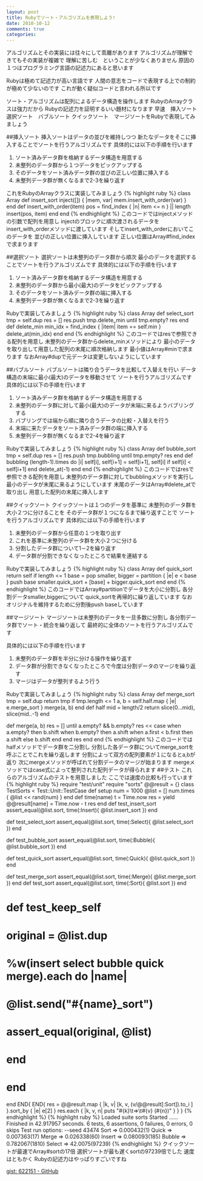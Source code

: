 ```yaml
---
layout: post
title: Rubyでソート・アルゴリズムを表現しよう!
date: 2010-10-12
comments: true
categories:
---
```



アルゴリズムとその実装には往々にして乖離があります
アルゴリズムが理解できてもその実装が複雑で
理解に苦しむ　ということが少なくありません
原因の１つはプログラミング言語の記述力にあると思います

Rubyは極めて記述力が高い言語です
人間の意志をコードで表現する上での制約が極めて少ないのです
これが動く疑似コードと言われる所以です

ソート・アルゴリズムは配列によるデータ構造を操作します
RubyのArrayクラスは強力だから
Rubyの記述力を証明するいい題材になります
早速　挿入ソート　選択ソート　バブルソート
クイックソート　マージソートをRubyで表現してみましょう

##挿入ソート
挿入ソートはデータの並びを維持しつつ
新たなデータをそこに挿入することでソートを行うアルゴリズムです
具体的には以下の手順を行います
1. ソート済みデータ群を格納するデータ構造を用意する
1. 未整列のデータ群から１つデータをピックアップする
1. そのデータをソート済みデータ群の並びの正しい位置に挿入する
1. 未整列データ群が無くなるまで2-3を繰り返す

これをRubyのArrayクラスに実装してみましょう
{% highlight ruby %}
class Array
  def insert_sort
    inject([]) { |mem, var| mem.insert_with_order(var) }
  end
  def insert_with_order(item)
    pos = find_index { |n| item <= n } || length
    insert(pos, item)
  end
end
{% endhighlight %}
このコードではinjectメソッドの引数で配列を用意し
injectのブロックに順次渡されるデータを
insert_with_orderメソッドに渡しています
そしてinsert_with_orderにおいてこのデータを
並びの正しい位置に挿入しています
正しい位置はArray#find_indexで求まります

##選択ソート
選択ソートは未整列のデータ群から順次
最小のデータを選択することでソートを行うアルゴリズムです
具体的には以下の手順を行います
1. ソート済みデータ群を格納するデータ構造を用意する
1. 未整列のデータ群から最小(最大)のデータをピックアップする
1. そのデータをソート済みデータ群の端に挿入する
1. 未整列データ群が無くなるまで2-3を繰り返す

Rubyで実装してみましょう
{% highlight ruby %}
class Array
  def select_sort
    tmp = self.dup
    res = []
    res.push tmp.delete_min until tmp.empty?
    res
  end
  def delete_min
    min_idx = find_index { |item| item == self.min }
    delete_at(min_idx)
  end
end
{% endhighlight %}
このコードではresで参照できる配列を用意し
未整列のデータ群からdelete_minメソッドにより
最小のデータを取り出して用意した配列の末尾に順次格納します
最小値はArray#minで求まります
なおArray#dupで元データは変更しないようにしています

##バブルソート
バブルソートは隣り合うデータを比較して入替えを行い
データ構造の末端に最小(最大)のデータを移動させて
ソートを行うアルゴリズムです
具体的には以下の手順を行います
1. ソート済みデータ群を格納するデータ構造を用意する
1. 未整列のデータ群に対して最小(最大)のデータが末端に来るようバブリングする
1. バブリングでは端から順に隣り合うデータの比較・入替えを行う
1. 末端に来たデータをソート済みデータ群の端に挿入する
1. 未整列データ群が無くなるまで2-4を繰り返す

Rubyで実装してみましょう
{% highlight ruby %}
class Array
  def bubble_sort
    tmp = self.dup
    res = []
    res.push tmp.bubbling until tmp.empty?
    res
  end
  def bubbling
    (length-1).times do |i|
      self[i], self[i+1] = self[i+1], self[i] if self[i] < self[i+1]
    end
    delete_at(-1)
  end
end
{% endhighlight %}
このコードではresで参照できる配列を用意し
未整列のデータ群に対してbubblingメソッドを実行し
最小のデータが末尾に来るようにしています
末尾のデータはArray#delete_atで取り出し
用意した配列の末尾に挿入します

##クイックソート
クイックソートは１つのデータを基準に
未整列のデータ群を大小２つに分けることを
そのデータ群が１つになるまで繰り返すことで
ソートを行うアルゴリズムです
具体的には以下の手順を行います
1. 未整列のデータ群から任意の１つを取り出す
1. これを基準に未整列のデータ群を大小２つに分ける
1. 分割したデータ群について1－2を繰り返す
1. データ群が分割できなくなったところで結果を連結する

Rubyで実装してみましょう
{% highlight ruby %}
class Array
  def quick_sort
    return self if length <= 1
    base = pop
    smaller, bigger = partition { |e| e < base }
    push base
    smaller.quick_sort + [base] + bigger.quick_sort
  end
end
{% endhighlight %}
このコードではArray#partitionでデータを大小に分割し
各分割データsmaller,biggerについて
quick_sortを再帰的に繰り返しています
なおオリジナルを維持するために分割後push baseしています

##マージソート
マージソートは未整列のデータを一旦多数に分割し
各分割データ群でソート・統合を繰り返して
最終的に全体のソートを行うアルゴリズムです

具体的には以下の手順を行います
1. 未整列のデータ群を半分に分ける操作を繰り返す
1. データ群が分割できなくなったところで今度は分割データのマージを繰り返す
1. マージはデータが整列するよう行う

Rubyで実装してみましょう
{% highlight ruby %}
class Array
  def merge_sort
    tmp = self.dup
    return tmp if tmp.length <= 1
    a, b = self.half.map { |e| e.merge_sort }
    merge(a, b)
  end
  def half
    mid = length/2
    return slice(0...mid), slice(mid..-1)
  end
  
  def merge(a, b)
    res = []
    until a.empty? && b.empty?
      res <<
        case
        when a.empty? then b.shift
        when b.empty? then a.shift
        when a.first < b.first then a.shift
        else b.shift
        end
    end
    res
  end
end
{% endhighlight %}
このコードではhalfメソッドでデータ群を二分割し
分割した各データ群についてmerge_sortを呼ぶことでこれを繰り返します
分割によって双方の配列要素が１になるとa,bが返り
次にmergeメソッドが呼ばれて分割データのマージが始まります
mergeメソッドではcase式によって整列された配列データが得られます
##テスト
これらのアルゴリズムのテストを用意しました
ここでは速度の比較も行っています
{% highlight ruby %}
require "test/unit"
require "sorts"
@@result = {}
class TestSorts < Test::Unit::TestCase
  def setup
    num = 1000
    @list = []
    num.times { @list << rand(num)  }
  end
  def time(name)
    t = Time.now
    res = yield
    @@result[name] = Time.now - t
    res
  end
  def test_insert_sort
    assert_equal(@list.sort, time(:Insert){ @list.insert_sort })
  end
  
  def test_select_sort
    assert_equal(@list.sort, time(:Select){ @list.select_sort })
  end
  
  def test_bubble_sort
    assert_equal(@list.sort, time(:Bubble){ @list.bubble_sort })
  end
  
  def test_quick_sort
    assert_equal(@list.sort, time(:Quick){ @list.quick_sort })
  end
  
  def test_merge_sort
    assert_equal(@list.sort, time(:Merge){ @list.merge_sort })
  end
  def test_sort
    assert_equal(@list.sort, time(:Sort){ @list.sort })
  end
  # def test_keep_self
  #   original = @list.dup
  #   %w(insert select bubble quick merge).each do |name|
  #     @list.send("#{name}_sort")
  #     assert_equal(original, @list)
  #   end
  # end
end
END{
  END{
    res = @@result.map { |k, v| [k, v, (v/@@result[:Sort]).to_i ] }.sort_by { |e| e[2] }
    res.each { |k, v, n| puts "#{k}\t=>\t#{v} (#{n})" }
  }
}
{% endhighlight %}
{% highlight ruby %}
Loaded suite sorts
Started
......
Finished in 42.917957 seconds.
6 tests, 6 assertions, 0 failures, 0 errors, 0 skips
Test run options: --seed 43474
Sort    =>      0.000432(1)
Quick   =>      0.007363(17)
Merge   =>      0.026338(60)
Insert  =>      0.080093(185)
Bubble  =>      0.782067(1810)
Select  =>      42.0075(97239)
{% endhighlight %}
クイックソートが最速でArray#sortの17倍
選択ソートが最も遅くsortの97239倍でした
速度はともかく
Rubyの記述力はやっぱりすごいですね

[gist: 622151 - GitHub](http://gist.github.com/622151)
